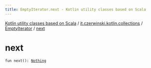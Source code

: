 ```yaml
---
title: EmptyIterator.next - Kotlin utility classes based on Scala
---
```


[Kotlin utility classes based on Scala](../../index.html) / [it.czerwinski.kotlin.collections](../index.html) / [EmptyIterator](index.html) / [next](./next.html)

# next

`fun next(): `[`Nothing`](https://kotlinlang.org/api/latest/jvm/stdlib/kotlin/-nothing/index.html)